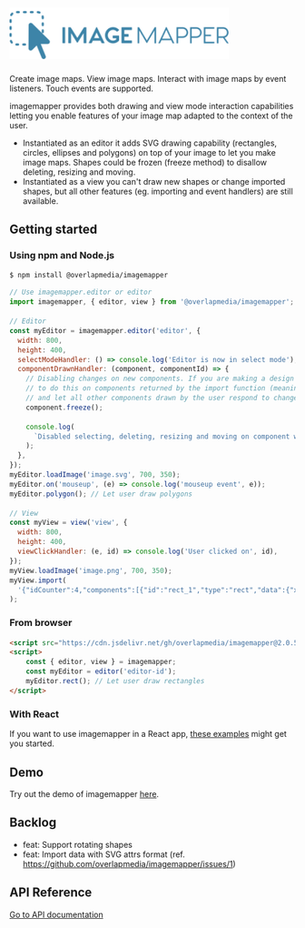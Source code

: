 # <img src="media/header.png" title="imagemapper" alt="imagemapper logo" width="386">

Create image maps. View image maps. Interact with image maps by event listeners. Touch events are supported.

imagemapper provides both drawing and view mode interaction capabilities letting you enable features of your image map adapted to the context of the user.

* Instantiated as an editor it adds SVG drawing capability (rectangles, circles, ellipses and polygons) on top of your image to let you make image maps. Shapes could be frozen (freeze method) to disallow deleting, resizing and moving.<br/>
* Instantiated as a view you can't draw new shapes or change imported shapes, but all other features (eg. importing and event handlers) are still available.

## Getting started

### Using npm and Node.js
```
$ npm install @overlapmedia/imagemapper
```
```js
// Use imagemapper.editor or editor
import imagemapper, { editor, view } from '@overlapmedia/imagemapper';

// Editor
const myEditor = imagemapper.editor('editor', {
  width: 800,
  height: 400,
  selectModeHandler: () => console.log('Editor is now in select mode'),
  componentDrawnHandler: (component, componentId) => {
    // Disabling changes on new components. If you are making a design collaboration tool you probably want
    // to do this on components returned by the import function (meaning all existing components you are importing)
    // and let all other components drawn by the user respond to changes.
    component.freeze();

    console.log(
      `Disabled selecting, deleting, resizing and moving on component with id ${componentId}`,
    );
  },
});
myEditor.loadImage('image.svg', 700, 350);
myEditor.on('mouseup', (e) => console.log('mouseup event', e));
myEditor.polygon(); // Let user draw polygons

// View
const myView = view('view', {
  width: 800,
  height: 400,
  viewClickHandler: (e, id) => console.log('User clicked on', id),
});
myView.loadImage('image.png', 700, 350);
myView.import(
  '{"idCounter":4,"components":[{"id":"rect_1","type":"rect","data":{"x":66,"y":36,"width":253,"height":148}},{"id":"polygon_2","type":"polygon","data":[{"x":376,"y":172},{"x":498,"y":291},{"x":625,"y":174},{"x":500,"y":57}]},{"id":"polygon_3","type":"polygon","data":[{"x":54,"y":249},{"x":234,"y":246},{"x":236,"y":225},{"x":415,"y":270},{"x":237,"y":313},{"x":235,"y":294},{"x":54,"y":292}]}]}',
);
```

### From browser
```html
<script src="https://cdn.jsdelivr.net/gh/overlapmedia/imagemapper@2.0.5/dist/imagemapper.umd.js"></script>
<script>
    const { editor, view } = imagemapper;
    const myEditor = editor('editor-id');
    myEditor.rect(); // Let user draw rectangles
</script>
```

### With React
If you want to use imagemapper in a React app, [these examples](https://overlapmedia.github.io/imagemapper/examples/react/) might get you started.

## Demo
Try out the demo of imagemapper [here](https://overlapmedia.github.io/imagemapper/examples/browser/index.html).

## Backlog
- feat: Support rotating shapes
- feat: Import data with SVG attrs format (ref. https://github.com/overlapmedia/imagemapper/issues/1)

## API Reference
[Go to API documentation](https://overlapmedia.github.io/imagemapper/docs)